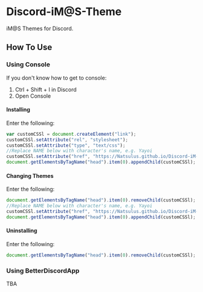 # Discord-iM@S-Theme
iM@S Themes for Discord.

## How To Use

### Using Console
If you don't know how to get to console:
1. Ctrl + Shift + I in Discord
2. Open Console

#### Installing
Enter the following:
```javascript
var customCSSl = document.createElement("link");
customCSSl.setAttribute("rel", "stylesheet");
customCSSl.setAttribute("type", "text/css");
//Replace NAME below with character's name, e.g. Yayoi
customCSSl.setAttribute("href", "https://Natsulus.github.io/Discord-iM-S-Theme/NAME%20Theme.css");
document.getElementsByTagName("head").item(0).appendChild(customCSSl);
```
#### Changing Themes
Enter the following:
```javascript
document.getElementsByTagName("head").item(0).removeChild(customCSSl);
//Replace NAME below with character's name, e.g. Yayoi
customCSSl.setAttribute("href", "https://Natsulus.github.io/Discord-iM-S-Theme/NAME%20Theme.css");
document.getElementsByTagName("head").item(0).appendChild(customCSSl);
```
#### Uninstalling
Enter the following:
```javascript
document.getElementsByTagName("head").item(0).removeChild(customCSSl);
```
### Using BetterDiscordApp
TBA
